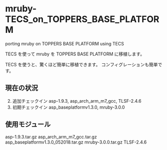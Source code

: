 # mruby-TECS_on_TOPPERS_BASE_PLATFORM
porting mruby on TOPPERS BASE PLATFORM using TECS

TECS を使って mruby を TOPPERS BASE PLATFORM に移植します。

TECS を使うと、驚くほど簡単に移植できます。
コンフィグレーションも簡単です。

## 現在の状況

2) 追加チェックイン asp-1.9.3, asp_arch_arm_m7_gcc, TLSF-2.4.6
1) 初期チェックイン asp_baseplatformv1.3.0, mruby-3.0.0

## 使用モジュール
asp-1.9.3.tar.gz
asp_arch_arm_m7_gcc.tar.gz
asp_baseplatformv1.3.0_052018.tar.gz
mruby-3.0.0.tar.gz
TLSF-2.4.6

